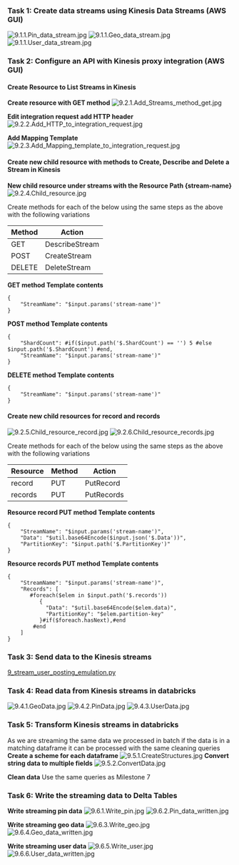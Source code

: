 ### Task 1: Create data streams using Kinesis Data Streams (AWS GUI)

![9.1.1.Pin_data_stream.jpg](9.1.1.Pin_data_stream.jpg)
![9.1.1.Geo_data_stream.jpg](9.1.1.Geo_data_stream.jpg)
![9.1.1.User_data_stream.jpg](9.1.1.User_data_stream.jpg)

### Task 2: Configure an API with Kinesis proxy integration (AWS GUI)
#### Create Resource to List Streams in Kinesis
**Create resource with GET method**
![9.2.1.Add_Streams_method_get.jpg](9.2.1.Add_Streams_method_get.jpg)

**Edit integration request add HTTP header**
![9.2.2.Add_HTTP_to_integration_request.jpg](9.2.2.Add_HTTP_to_integration_request.jpg)

**Add Mapping Template**
![9.2.3.Add_Mapping_template_to_integration_request.jpg](9.2.3.Add_Mapping_template_to_integration_request.jpg)

#### Create new child resource with methods to Create, Describe and Delete a Stream in Kinesis
**New child resource under streams with the Resource Path {stream-name}**
![9.2.4.Child_resource.jpg](9.2.4.Child_resource.jpg)

Create methods for each of the below using the same steps as the above with the following variations

| Method | Action         | 
|--------|----------------|
| GET    | DescribeStream |
| POST   | CreateStream   |
| DELETE | DeleteStream   |


**GET method Template contents**
```
{
    "StreamName": "$input.params('stream-name')"
}
```
**POST method Template contents**
```
{
    "ShardCount": #if($input.path('$.ShardCount') == '') 5 #else $input.path('$.ShardCount') #end,
    "StreamName": "$input.params('stream-name')"
}
```
**DELETE method Template contents**
```
{
    "StreamName": "$input.params('stream-name')"
}
```

#### Create new child resources for record and records
![9.2.5.Child_resource_record.jpg](9.2.5.Child_resource_record.jpg)
![9.2.6.Child_resource_records.jpg](9.2.6.Child_resource_records.jpg)

Create methods for each of the below using the same steps as the above with the following variations

| Resource | Method | Action      | 
|----------|--------|-------------|
| record   | PUT    | PutRecord   |
| records  | PUT    | PutRecords  |

**Resource record PUT method Template contents**
```
{
    "StreamName": "$input.params('stream-name')",
    "Data": "$util.base64Encode($input.json('$.Data'))",
    "PartitionKey": "$input.path('$.PartitionKey')"
}
```

**Resource records PUT method Template contents**
```
{
    "StreamName": "$input.params('stream-name')",
    "Records": [
       #foreach($elem in $input.path('$.records'))
          {
            "Data": "$util.base64Encode($elem.data)",
            "PartitionKey": "$elem.partition-key"
          }#if($foreach.hasNext),#end
        #end
    ] 
}
```
### Task 3: Send data to the Kinesis streams
[9_stream_user_posting_emulation.py](..%2F..%2F9_stream_user_posting_emulation.py)

### Task 4: Read data from Kinesis streams in databricks
![9.4.1.GeoData.jpg](9.4.1.GeoData.jpg)
![9.4.2.PinData.jpg](9.4.2.PinData.jpg)
![9.4.3.UserData.jpg](9.4.3.UserData.jpg)

### Task 5: Transform Kinesis streams in databricks
As we are streaming the same data we processed in batch if the data is in a matching dataframe it can be processed with the same cleaning queries
**Create a scheme for each dataframe**
![9.5.1.CreateStructures.jpg](9.5.1.CreateStructures.jpg)
**Convert string data to multiple fields**
![9.5.2.ConvertData.jpg](9.5.2.ConvertData.jpg)

**Clean data**
Use the same queries as Milestone 7

### Task 6: Write the streaming data to Delta Tables
**Write streaming pin data**
![9.6.1.Write_pin.jpg](9.6.1.Write_pin.jpg)
![9.6.2.Pin_data_written.jpg](9.6.2.Pin_data_written.jpg)

**Write streaming geo data**
![9.6.3.Write_geo.jpg](9.6.3.Write_geo.jpg)
![9.6.4.Geo_data_written.jpg](9.6.4.Geo_data_written.jpg)

**Write streaming user data**
![9.6.5.Write_user.jpg](9.6.5.Write_user.jpg)
![9.6.6.User_data_written.jpg](9.6.6.User_data_written.jpg)